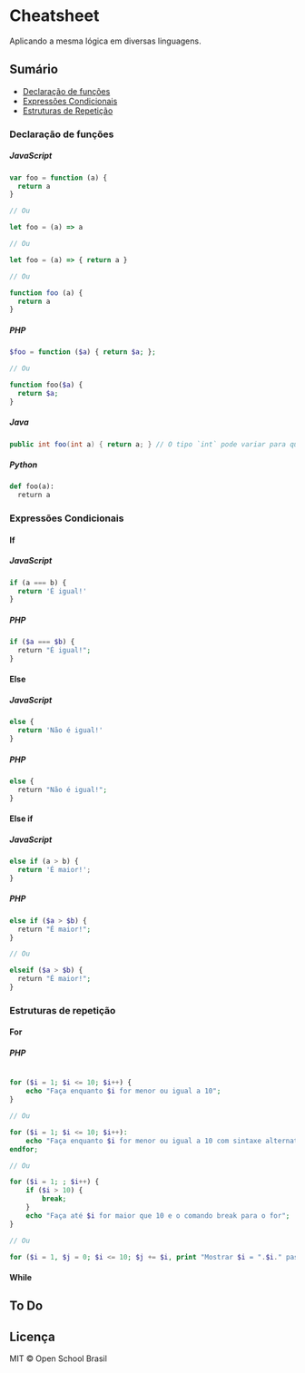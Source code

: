 # Cheatsheet
Aplicando a mesma lógica em diversas linguagens.

## Sumário

- [Declaração de funções](#declaração-de-funções)
- [Expressões Condicionais](#expressões-condicionais)
- [Estruturas de Repetição](#estruturas-de-repetição)

### Declaração de funções

##### JavaScript

```javascript
var foo = function (a) {
  return a
}

// Ou

let foo = (a) => a

// Ou

let foo = (a) => { return a }

// Ou

function foo (a) {
  return a
}
```

##### PHP

```php
$foo = function ($a) { return $a; };

// Ou

function foo($a) {
  return $a;
}
```

##### Java

```java
public int foo(int a) { return a; } // O tipo `int` pode variar para qualquer outro tipo
```

##### Python

```python
def foo(a):
  return a
```

### Expressões Condicionais

#### If

##### JavaScript

```javascript
if (a === b) {
  return 'É igual!'
}
```

##### PHP

```php
if ($a === $b) {
  return "É igual!";
}
```

#### Else

##### JavaScript

```javascript
else {
  return 'Não é igual!'
}
```

##### PHP

```php
else {
  return "Não é igual!";
}
```

#### Else if

##### JavaScript

```javascript
else if (a > b) {
  return 'É maior!';
}
```

##### PHP

```php
else if ($a > $b) {
  return "É maior!";
}

// Ou

elseif ($a > $b) {
  return "É maior!";
}
```

### Estruturas de repetição

#### For

##### PHP
```php

for ($i = 1; $i <= 10; $i++) {
    echo "Faça enquanto $i for menor ou igual a 10";
}

// Ou 

for ($i = 1; $i <= 10; $i++):
    echo "Faça enquanto $i for menor ou igual a 10 com sintaxe alternativa";
endfor;

// Ou

for ($i = 1; ; $i++) {
    if ($i > 10) {
        break;
    }
    echo "Faça até $i for maior que 10 e o comando break para o for";
}

// Ou

for ($i = 1, $j = 0; $i <= 10; $j += $i, print "Mostrar $i = ".$i." passando como parâmetro da função for", $i++);
```

#### While

## To Do

## Licença
MIT &copy; Open School Brasil
